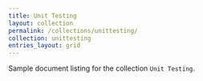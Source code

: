 ```yaml
---
title: Unit Testing
layout: collection
permalink: /collections/unittesting/
collection: unittesting
entries_layout: grid
---
```


Sample document listing for the collection `Unit Testing`.